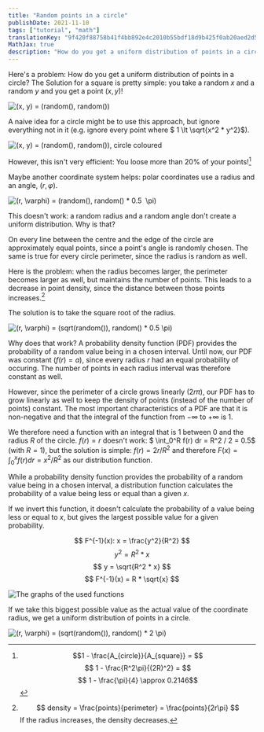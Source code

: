 ```yaml
---
title: "Random points in a circle"
publishDate: 2021-11-10
tags: ["tutorial", "math"]
translationKey: "9f420f88758b41f4bb892e4c2010b55bdf18d9b425f0ab20aed2d5f103db0b67"
MathJax: true
description: "How do you get a uniform distribution of points in a circle?"
---
```


Here's a problem: How do you get a uniform distribution of points in a circle? The Solution for a square is pretty simple: you take a random $x$ and a random $y$ and you get a point $(x, y)$!

![$(x, y)$ = (random(), random())](random_distribution_square.png "Uniform distribution of 10000 points in a square")

A naive idea for a circle might be to use this approach, but ignore everything not in it (e.g. ignore every point where $ 1 \lt \sqrt{x^2 * y^2}$).

![$(x, y)$ = (random(), random()), circle coloured](random_distribution_red_outof_circle.png "10000 points in a square, points forming a circle are colored")

However, this isn't very efficient: You loose more than 20% of your points![^1]

[^1]: $$1 - \frac{A_{circle}}{A_{square}} = $$ $$ 1 - \frac{R^2\pi}{(2R)^2} = $$ $$ 1 - \frac{\pi}{4} \approx 0.2146$$

Maybe another coordinate system helps: polar coordinates use a radius and an angle, $(r, \varphi)$.

![$(r, \varphi)$ = (random(), random() * $0.5  \pi$)](random_nonuniform_distribution_circle_polar_coordinates.png "10000 points in a circle, denser in the centre than on the edge")

This doesn't work: a random radius and a random angle don't create a uniform distribution. Why is that?

On every line between the centre and the edge of the circle are approximately equal points, since a point's angle is randomly chosen. The same is true for every circle perimeter, since the radius is random as well.

Here is the problem: when the radius becomes larger, the perimeter becomes larger as well, but maintains the number of points. This leads to a decrease in point density, since the distance between those points increases.[^2]
[^2]: $$ density = \frac{points}{perimeter} = \frac{points}{2r\pi} $$ If the radius increases, the density decreases.

The solution is to take the square root of the radius.

![$(r, \varphi)$ = (sqrt(random()), random() * $0.5 \pi$)](random_uniform_distribution_circle_polar_coordinates.png "uniform distribution of 10000 points in a circle")

Why does that work? A probability density function (PDF) provides the probability of a random value being in a chosen interval. Until now, our PDF was constant ($f(r) = a$), since every radius $r$ had an equal probability of occuring. The number of points in each radius interval was therefore constant as well.

However, since the perimeter of a circle grows linearly ($2r\pi$), our PDF has to grow linearly as well to keep the density of points (instead of the number of points) constant. The most important characteristics of a PDF are that it is non-negative and that the integral of the function from $-\infty$ to $+\infty$ is 1.

We therefore need a function with an integral that is 1 between 0 and the radius $R$ of the circle. $f(r) = r$ doesn't work: $ \int_0^R f(r) dr = R^2 / 2 = 0.5$ (with $R = 1$), but the solution is simple: $f(r) = 2r/R^2$ and therefore $F(x) = \int_0^x f(r) dr = x^2 / R^2$ as our distribution function.

While a probability density function provides the probability of a random value being in a chosen interval, a distribution function calculates the probability of a value being less or equal than a given $x$.

If we invert this function, it doesn't calculate the probability of a value being less or equal to $x$, but gives the largest possible value for a given probability.

$$
F^{-1}(x): x = \frac{y^2}{R^2}
$$ $$
y^2 = R^2 * x
$$ $$
y = \sqrt{R^2 * x}
$$ $$
F^{-1}(x) = R * \sqrt{x}
$$

![The graphs of the used functions](random_uniform_circle_graphs.png)

If we take this biggest possible value as the actual value of the coordinate radius, we get a uniform distribution of points in a circle.

![$(r, \varphi)$ = (sqrt(random()), random() * $2 \pi$)](random_uniform_full_circle.png "A full circle from random values")